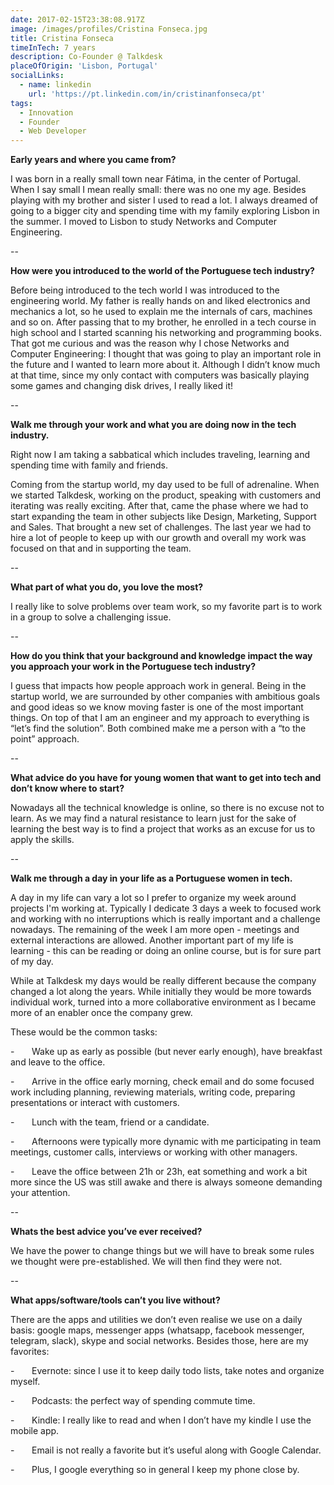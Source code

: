 ```yaml
---
date: 2017-02-15T23:38:08.917Z
image: /images/profiles/Cristina Fonseca.jpg
title: Cristina Fonseca
timeInTech: 7 years
description: Co-Founder @ Talkdesk
placeOfOrigin: 'Lisbon, Portugal'
socialLinks:
  - name: linkedin
    url: 'https://pt.linkedin.com/in/cristinanfonseca/pt'
tags:
  - Innovation
  - Founder
  - Web Developer
---
```


**Early years and where you came from?**

I was born in a
really small town near Fátima, in the center of Portugal. When I say small I mean
really small: there was no one my age. Besides playing with my brother and
sister I used to read a lot. I always dreamed of going to a bigger city and
spending time with my family exploring Lisbon in the summer. I
moved to Lisbon to study Networks and Computer Engineering.

--

**How were you
introduced to the world of the Portuguese tech industry?**

Before being introduced to the tech world I was
introduced to the engineering world. My father is really hands on and liked
electronics and mechanics a lot, so he used to explain me the internals of
cars, machines and so on. After passing that to my brother, he enrolled in a
tech course in high school and I started scanning his networking and
programming books. That got me curious and was the reason why I chose Networks
and Computer Engineering: I thought that was going to play an important role in
the future and I wanted to learn more about it. Although I didn’t know much at
that time, since my only contact with computers was basically playing some
games and changing disk drives, I really liked it!

--

**Walk me through
your work and what you are doing now in the tech industry.**

Right now I am taking a sabbatical which includes
traveling, learning and spending time with family and friends.

Coming from the startup world, my day used to be full
of adrenaline. When we started Talkdesk, working on the product, speaking with
customers and iterating was really exciting. After that, came the phase where
we had to start expanding the team in other subjects like Design, Marketing,
Support and Sales. That brought a new set of challenges. The last year we had
to hire a lot of people to keep up with our growth and overall my work was
focused on that and in supporting the team.

--

**What part of what you do, you love the most?**

I really like to
solve problems over team work, so my favorite part is to work in a group to
solve a challenging issue.

--

**How do you think
that your background and knowledge impact the way you approach your work in the
Portuguese tech industry?**

I guess that
impacts how people approach work in general. Being in the startup world, we are
surrounded by other companies with ambitious goals and good ideas so we know
moving faster is one of the most important things. On top of that I am an
engineer and my approach to everything is “let’s find the solution”. Both
combined make me a person with a “to the point” approach.

--

**What advice do you have for young women that want to get into tech and
don’t know where to start?**

Nowadays all the technical knowledge is online, so
there is no excuse not to learn. As we may find a natural resistance to learn
just for the sake of learning the best way is to find a project that works as
an excuse for us to apply the skills.

--

**Walk me through a
day in your life as a Portuguese women in tech.**

A day in my life can vary a lot so I prefer to organize my week around projects I'm working at. Typically I dedicate 3 days a week to focused work and working with no interruptions which is really important and a challenge nowadays. The remaining of the week I am more open - meetings and external interactions are allowed. Another important part of my life is learning - this can be reading or doing an online course, but is for sure part of my day.

While at Talkdesk my days would be really different
because the company changed a lot along the years. While initially they would
be more towards individual work, turned into a more collaborative environment
as I became more of an enabler once the company grew.

These would be the common tasks:

-      
Wake up as early as possible (but
never early enough), have breakfast and leave to the office.

-      
Arrive in the office early
morning, check email and do some focused work including planning, reviewing
materials, writing code, preparing presentations or interact with customers.

-      
Lunch with the team, friend or a candidate.

-      
Afternoons were typically more
dynamic with me participating in team meetings, customer calls, interviews or
working with other managers.

-      
Leave the office between 21h or
23h, eat something and work a bit more since the US was still awake and there
is always someone demanding your attention.

--

**Whats the best advice you’ve ever received?**

We have the power to change things but we will have to
break some rules we thought were pre-established. We will then find they were
not.

--

**What apps/software/tools can’t you live without?**

There are the apps and utilities we don’t even realise
we use on a daily basis: google maps, messenger apps (whatsapp, facebook
messenger, telegram, slack), skype and social networks. Besides those, here are my
favorites:

-      
Evernote: since I use it to keep
daily todo lists, take notes and organize myself.

-      
Podcasts: the perfect way of
spending commute time.

-      
Kindle: I really like to read and
when I don’t have my kindle I use the mobile app.

-      
Email is not really a favorite but
it’s useful along with Google Calendar.

-      
Plus, I google everything so in
general I keep my phone close by.
